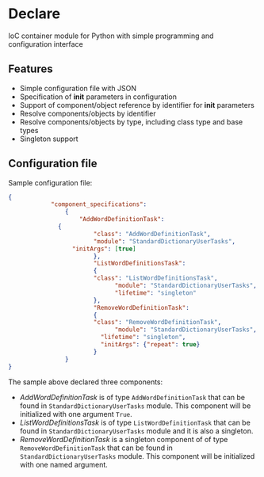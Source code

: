 # Declare

IoC container module for Python with simple programming and configuration interface

## Features

* Simple configuration file with JSON
* Specification of __init__ parameters in configuration
* Support of component/object reference by identifier for __init__ parameters
* Resolve components/objects by identifier
* Resolve components/objects by type, including class type and base types
* Singleton support

## Configuration file

Sample configuration file:

```json
{
		    "component_specifications":
				{
			        "AddWordDefinitionTask":
              {
			            "class": "AddWordDefinitionTask",
			            "module": "StandardDictionaryUserTasks",
                  "initArgs": [true]
					    },
					    "ListWordDefinitionsTask":
					    {
			            "class": "ListWordDefinitionsTask",
						      "module": "StandardDictionaryUserTasks",
						      "lifetime": "singleton"
					    },
					    "RemoveWordDefinitionTask":
					    {
			            "class": "RemoveWordDefinitionTask",
						      "module": "StandardDictionaryUserTasks",
  					      "lifetime": "singleton",
  					      "initArgs": {"repeat": true}
					    }
				}
}
```

The sample above declared three components:
* *AddWordDefinitionTask* is of type `AddWordDefinitionTask` that can be found in `StandardDictionaryUserTasks` module. This component will be initialized with one argument `True`.
* *ListWordDefinitionsTask* is of type `ListWordDefinitionTask` that can be found in `StandardDictionaryUserTasks` module and it is also a singleton.
* *RemoveWordDefinitionTask* is a singleton component of of type `RemoveWordDefinitionTask` that can be found in `StandardDictionaryUserTasks` module. This component will be initialized with one named argument. 
